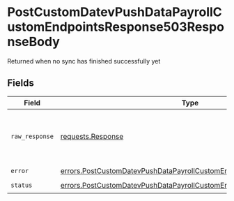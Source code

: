 # PostCustomDatevPushDataPayrollCustomEndpointsResponse503ResponseBody

Returned when no sync has finished successfully yet


## Fields

| Field                                                                                                                                                          | Type                                                                                                                                                           | Required                                                                                                                                                       | Description                                                                                                                                                    |
| -------------------------------------------------------------------------------------------------------------------------------------------------------------- | -------------------------------------------------------------------------------------------------------------------------------------------------------------- | -------------------------------------------------------------------------------------------------------------------------------------------------------------- | -------------------------------------------------------------------------------------------------------------------------------------------------------------- |
| `raw_response`                                                                                                                                                 | [requests.Response](https://requests.readthedocs.io/en/latest/api/#requests.Response)                                                                          | :heavy_minus_sign:                                                                                                                                             | Raw HTTP response; suitable for custom response parsing                                                                                                        |
| `error`                                                                                                                                                        | [errors.PostCustomDatevPushDataPayrollCustomEndpointsResponse503Error](../../models/errors/postcustomdatevpushdatapayrollcustomendpointsresponse503error.md)   | :heavy_check_mark:                                                                                                                                             | N/A                                                                                                                                                            |
| `status`                                                                                                                                                       | [errors.PostCustomDatevPushDataPayrollCustomEndpointsResponse503Status](../../models/errors/postcustomdatevpushdatapayrollcustomendpointsresponse503status.md) | :heavy_check_mark:                                                                                                                                             | N/A                                                                                                                                                            |